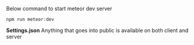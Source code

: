 Below command to start meteor dev server

`npm run meteor:dev`

**Settings.json**
Anything that goes into public is available on both client and server